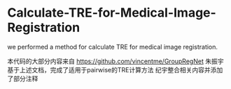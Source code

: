 # Calculate-TRE-for-Medical-Image-Registration
we performed a method for calculate TRE for medical image registration.

本代码的大部分内容来自 https://github.com/vincentme/GroupRegNet
朱振宇基于上述文档，完成了适用于pairwise的TRE计算方法
纪宇整合相关内容并添加了部分注释
